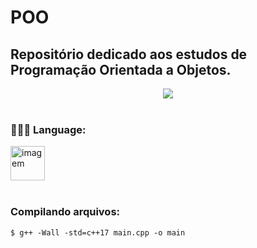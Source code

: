 # POO
## Repositório dedicado aos estudos de **Programação Orientada a Objetos.**

<p align="center">
<img src="https://i.imgur.com/wvlO9Qh.gif">

<br>
<br>

### 👨🏻‍💻 Language: 

<img src="https://www.alura.com.br/artigos/assets/formacao-linguagem-c-plus-plus/img-01.png" alt="imagem" width="55"> 

<br>
<br>

### Compilando arquivos:
```
$ g++ -Wall -std=c++17 main.cpp -o main  
```